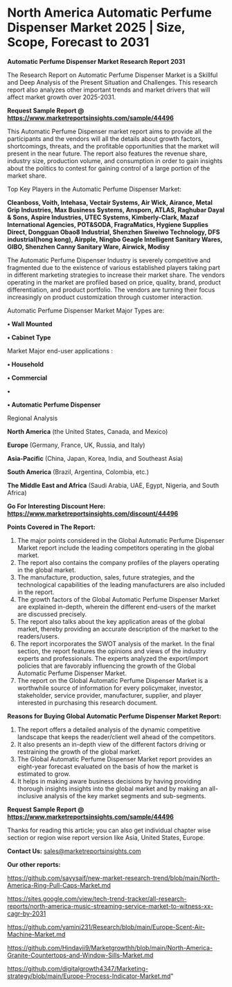 # North America Automatic Perfume Dispenser Market 2025 | Size, Scope, Forecast to 2031

<strong>Automatic Perfume Dispenser Market Research Report 2031</strong>

The Research Report on Automatic Perfume Dispenser Market is a Skillful and Deep Analysis of the Present Situation and Challenges. This research report also analyzes other important trends and market drivers that will affect market growth over 2025-2031.

<strong>Request Sample Report @ <a href=https://www.marketreportsinsights.com/sample/44496>https://www.marketreportsinsights.com/sample/44496</a></strong>

This Automatic Perfume Dispenser market report aims to provide all the participants and the vendors will all the details about growth factors, shortcomings, threats, and the profitable opportunities that the market will present in the near future. The report also features the revenue share, industry size, production volume, and consumption in order to gain insights about the politics to contest for gaining control of a large portion of the market share.

Top Key Players in the Automatic Perfume Dispenser Market:

<strong>Cleanboss, Voith, Intehasa, Vectair Systems, Air Wick, Airance, Metal Grip Industries, Max Business Systems, Ansporn, ATLAS, Raghubar Dayal & Sons, Aspire Industries, UTEC Systems, Kimberly-Clark, Mazaf International Agencies, POT&SODA, FragraMatics, Hygiene Supplies Direct, Dongguan Obao8 Industrial, Shenzhen Siweiwo Technology, DFS industrial(hong kong), Airpple, Ningbo Geagle Intelligent Sanitary Wares, GIBO, Shenzhen Canny Sanitary Ware, Airwick, Modisy</strong>

The Automatic Perfume Dispenser Industry is severely competitive and fragmented due to the existence of various established players taking part in different marketing strategies to increase their market share. The vendors operating in the market are profiled based on price, quality, brand, product differentiation, and product portfolio. The vendors are turning their focus increasingly on product customization through customer interaction.

Automatic Perfume Dispenser Market Major Types are:

<strong>•  Wall Mounted

•  Cabinet Type</strong>

Market Major end-user applications :

<strong>•  Household

•  Commercial

•  

•  Automatic Perfume Dispenser</strong>

Regional Analysis

</u><strong><b>North America</b></strong> (the United States, Canada, and Mexico)

<strong><b>Europe </b></strong>(Germany, France, UK, Russia, and Italy)

<strong><b>Asia-Pacific</b></strong> (China, Japan, Korea, India, and Southeast Asia)

<strong><b>South America</b></strong> (Brazil, Argentina, Colombia, etc.)

<strong><b>The Middle East and Africa</b></strong> (Saudi Arabia, UAE, Egypt, Nigeria, and South Africa)

<strong>Go For Interesting Discount Here: <a href=https://www.marketreportsinsights.com/discount/44496>https://www.marketreportsinsights.com/discount/44496</a></strong>

<strong>Points Covered in The Report:</strong>
<ol>
  <li>The major points considered in the Global Automatic Perfume Dispenser Market report include the leading competitors operating in the global market.</li>
  <li>The report also contains the company profiles of the players operating in the global market.</li>
  <li>The manufacture, production, sales, future strategies, and the technological capabilities of the leading manufacturers are also included in the report.</li>
  <li>The growth factors of the Global Automatic Perfume Dispenser Market are explained in-depth, wherein the different end-users of the market are discussed precisely.</li>
  <li>The report also talks about the key application areas of the global market, thereby providing an accurate description of the market to the readers/users.</li>
  <li>The report incorporates the SWOT analysis of the market. In the final section, the report features the opinions and views of the industry experts and professionals. The experts analyzed the export/import policies that are favorably influencing the growth of the Global Automatic Perfume Dispenser Market.</li>
  <li>The report on the Global Automatic Perfume Dispenser Market is a worthwhile source of information for every policymaker, investor, stakeholder, service provider, manufacturer, supplier, and player interested in purchasing this research document.</li>
</ol>
<strong>Reasons for Buying Global Automatic Perfume Dispenser Market Report:</strong>

<ol>
  <li>The report offers a detailed analysis of the dynamic competitive landscape that keeps the reader/client well ahead of the competitors.</li>
  <li>It also presents an in-depth view of the different factors driving or restraining the growth of the global market.</li>
  <li>The Global Automatic Perfume Dispenser Market report provides an eight-year forecast evaluated on the basis of how the market is estimated to grow.</li>
  <li>It helps in making aware business decisions by having providing thorough insights insights into the global market and by making an all-inclusive analysis of the key market segments and sub-segments.</li>
</ol>
<strong>Request Sample Report @ <a href=https://www.marketreportsinsights.com/sample/44496>https://www.marketreportsinsights.com/sample/44496</a></strong>


Thanks for reading this article; you can also get individual chapter wise section or region wise report version like Asia, United States, Europe.

<strong>Contact Us:</strong>
sales@marketreportsinsights.com

<strong>Our other reports:</strong>

<a href=https://github.com/sayysaif/new-market-research-trend/blob/main/North-America-Ring-Pull-Caps-Market.md>https://github.com/sayysaif/new-market-research-trend/blob/main/North-America-Ring-Pull-Caps-Market.md</a>

<a href=https://sites.google.com/view/tech-trend-tracker/all-research-reports/north-america-music-streaming-service-market-to-witness-xx-cagr-by-2031>https://sites.google.com/view/tech-trend-tracker/all-research-reports/north-america-music-streaming-service-market-to-witness-xx-cagr-by-2031</a>

<a href=https://github.com/yamini231/Research/blob/main/Europe-Scent-Air-Machine-Market.md>https://github.com/yamini231/Research/blob/main/Europe-Scent-Air-Machine-Market.md</a>

<a href=https://github.com/Hindavii9/Marketgrowthh/blob/main/North-America-Granite-Countertops-and-Window-Sills-Market.md>https://github.com/Hindavii9/Marketgrowthh/blob/main/North-America-Granite-Countertops-and-Window-Sills-Market.md</a>

<a href=https://github.com/digitalgrowth4347/Marketing-strategy/blob/main/Europe-Process-Indicator-Market.md>https://github.com/digitalgrowth4347/Marketing-strategy/blob/main/Europe-Process-Indicator-Market.md</a>"
